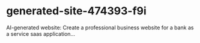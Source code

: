 # generated-site-474393-f9i
AI-generated website: Create a professional business website for a bank as a service saas application...
